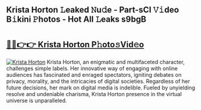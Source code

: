 ## Krista Horton 𝙻eaked 𝙽u𝚍e - Part-sCI 𝚅𝚒deo B𝚒kini 𝙿hotos - Hot All 𝙻eaks s9bgB

# <h2><a href="http://ld1aea.urlbe.top/?page=Krista+Horton">🔗🔗👉👉 Krista Horton P𝚑oto𝚜Vid𝚎o</a></h2>

[![Krista Horton](https://i.imgur.com/eBuTRDB.gif)](http://ld1aea.urlbe.top/?page=Krista+Horton)
Krista Horton, an enigmatic and multifaceted character, challenges simple labels. Her innovative way of engaging with online audiences has fascinated and enraged spectators, igniting debates on privacy, morality, and the intricacies of digital societies. Regardless of her future decisions, her mark on digital media is indelible. Fueled by unyielding resolve and undeniable charisma, Krista Horton presence in the virtual universe is unparalleled.
